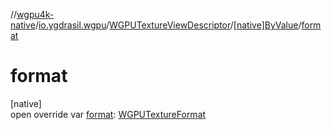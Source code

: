 //[wgpu4k-native](../../../../index.md)/[io.ygdrasil.wgpu](../../index.md)/[WGPUTextureViewDescriptor](../index.md)/[[native]ByValue](index.md)/[format](format.md)

# format

[native]\
open override var [format](format.md): [WGPUTextureFormat](../../-w-g-p-u-texture-format/index.md)